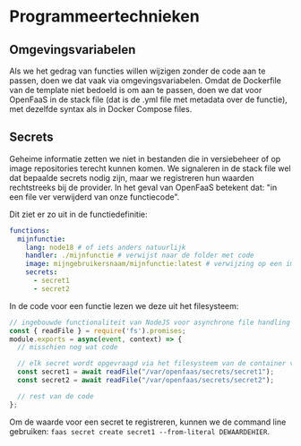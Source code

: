 # Programmeertechnieken

## Omgevingsvariabelen
Als we het gedrag van functies willen wijzigen zonder de code aan te passen, doen we dat vaak via omgevingsvariabelen. Omdat de Dockerfile van de template niet bedoeld is om aan te passen, doen we dat voor OpenFaaS in de stack file (dat is de .yml file met metadata over de functie), met dezelfde syntax als in Docker Compose files.

## Secrets
Geheime informatie zetten we niet in bestanden die in versiebeheer of op image repositories terecht kunnen komen. We signaleren in de stack file wel dat bepaalde secrets nodig zijn, maar we registreren hun waarden rechtstreeks bij de provider. In het geval van OpenFaaS betekent dat: "in een file ver verwijderd van onze functiecode".

Dit ziet er zo uit in de functiedefinitie:

```yaml
functions:
  mijnfunctie:
    lang: node18 # of iets anders natuurlijk
    handler: ./mijnfunctie # verwijst naar de folder met code
    image: mijngebruikersnaam/mijnfunctie:latest # verwijzing op een image repository
    secrets:
      - secret1
      - secret2
```

In de code voor een functie lezen we deze uit het filesysteem:

```javascript
// ingebouwde functionaliteit van NodeJS voor asynchrone file handling
const { readFile } = require('fs').promises;
module.exports = async(event, context) => {
  // misschien nog wat code

  // elk secret wordt opgevraagd via het filesysteem van de container van de functie
  const secret1 = await readFile("/var/openfaas/secrets/secret1");
  const secret2 = await readFile("/var/openfaas/secrets/secret2");

  // rest van de code
};
```

Om de waarde voor een secret te registreren, kunnen we de command line gebruiken: `faas secret create secret1 --from-literal DEWAARDEHIER`.
